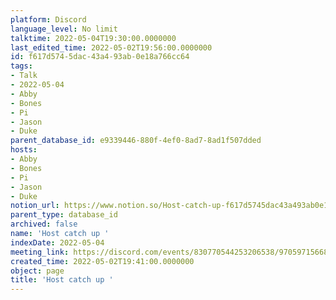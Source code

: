 ```yaml
---
platform: Discord
language_level: No limit
talktime: 2022-05-04T19:30:00.0000000
last_edited_time: 2022-05-02T19:56:00.0000000
id: f617d574-5dac-43a4-93ab-0e18a766cc64
tags:
- Talk
- 2022-05-04
- Abby
- Bones
- Pi
- Jason
- Duke
parent_database_id: e9339446-880f-4ef0-8ad7-8ad1f507dded
hosts:
- Abby
- Bones
- Pi
- Jason
- Duke
notion_url: https://www.notion.so/Host-catch-up-f617d5745dac43a493ab0e18a766cc64
parent_type: database_id
archived: false
name: 'Host catch up '
indexDate: 2022-05-04
meeting_link: https://discord.com/events/830770544253206538/970597156681568276
created_time: 2022-05-02T19:41:00.0000000
object: page
title: 'Host catch up '
---
```





